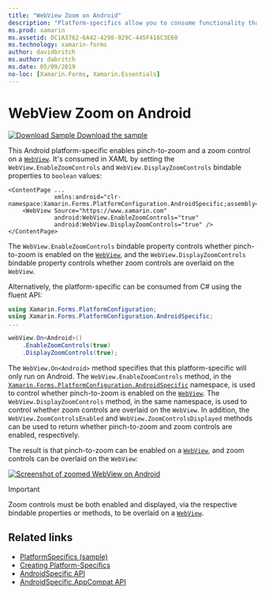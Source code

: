 ```yaml
---
title: "WebView Zoom on Android"
description: "Platform-specifics allow you to consume functionality that's only available on a specific platform, without implementing custom renderers or effects. This article explains how to consume the Android platform-specific that enables zoom on a WebView."
ms.prod: xamarin
ms.assetid: DC1A3762-6A42-4298-929C-445F416C3E60
ms.technology: xamarin-forms
author: davidbritch
ms.author: dabritch
ms.date: 05/09/2019
no-loc: [Xamarin.Forms, Xamarin.Essentials]
---
```


# WebView Zoom on Android

[![Download Sample](~/media/shared/download.png) Download the sample](/samples/xamarin/xamarin-forms-samples/userinterface-platformspecifics)

This Android platform-specific enables pinch-to-zoom and a zoom control on a [`WebView`](xref:Xamarin.Forms.WebView). It's consumed in XAML by setting the `WebView.EnableZoomControls` and `WebView.DisplayZoomControls` bindable properties to `boolean` values:

```xaml
<ContentPage ...
             xmlns:android="clr-namespace:Xamarin.Forms.PlatformConfiguration.AndroidSpecific;assembly=Xamarin.Forms.Core">
    <WebView Source="https://www.xamarin.com"
             android:WebView.EnableZoomControls="true"
             android:WebView.DisplayZoomControls="true" />
</ContentPage>
```

The `WebView.EnableZoomControls` bindable property controls whether pinch-to-zoom is enabled on the [`WebView`](xref:Xamarin.Forms.WebView), and the `WebView.DisplayZoomControls` bindable property controls whether zoom controls are overlaid on the `WebView`.

Alternatively, the platform-specific can be consumed from C# using the fluent API:

```csharp
using Xamarin.Forms.PlatformConfiguration;
using Xamarin.Forms.PlatformConfiguration.AndroidSpecific;
...

webView.On<Android>()
    .EnableZoomControls(true)
    .DisplayZoomControls(true);
```

The `WebView.On<Android>` method specifies that this platform-specific will only run on Android. The `WebView.EnableZoomControls` method, in the [`Xamarin.Forms.PlatformConfiguration.AndroidSpecific`](xref:Xamarin.Forms.PlatformConfiguration.AndroidSpecific) namespace, is used to control whether pinch-to-zoom is enabled on the [`WebView`](xref:Xamarin.Forms.WebView). The `WebView.DisplayZoomControls` method, in the same namespace, is used to control whether zoom controls are overlaid on the `WebView`. In addition, the `WebView.ZoomControlsEnabled` and `WebView.ZoomControlsDisplayed` methods can be used to return whether pinch-to-zoom and zoom controls are enabled, respectively.

The result is that pinch-to-zoom can be enabled on a [`WebView`](xref:Xamarin.Forms.WebView), and zoom controls can be overlaid on the `WebView`:

[![Screenshot of zoomed WebView on Android](webview-zoom-controls-images/webview-zoom.png "Zoomed WebView")](webview-zoom-controls-images/webview-zoom-large.png#lightbox "Zoomed WebView")

> [!IMPORTANT]
> Zoom controls must be both enabled and displayed, via the respective bindable properties or methods, to be overlaid on a [`WebView`](xref:Xamarin.Forms.WebView).

## Related links

- [PlatformSpecifics (sample)](/samples/xamarin/xamarin-forms-samples/userinterface-platformspecifics)
- [Creating Platform-Specifics](~/xamarin-forms/platform/platform-specifics/index.md#creating-platform-specifics)
- [AndroidSpecific API](xref:Xamarin.Forms.PlatformConfiguration.AndroidSpecific)
- [AndroidSpecific.AppCompat API](xref:Xamarin.Forms.PlatformConfiguration.AndroidSpecific.AppCompat)